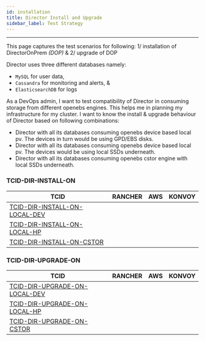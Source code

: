 ```yaml
---
id: installation
title: Director Install and Upgrade
sidebar_label: Test Strategy
---
```

------

This page captures the test scenarios for following:
1/ installation of DirectorOnPrem _(DOP)_ &
2/ upgrade of DOP

Director uses three different databases namely:
- `MySQL` for user data,
- `Cassandra` for monitoring and alerts, &
- `ElasticsearchDB` for logs

As a DevOps admin, I want to test compatibility of Director in consuming storage from different openebs engines. This helps me in planning my infrastructure for my cluster. I want to know the install & upgrade behaviour of Director based on following combinations:

- Director with all its databases consuming openebs device based local pv. The devices in turn would be using GPD/EBS disks.
- Director with all its databases consuming openebs device based local pv. The devices would be using local SSDs underneath.
- Director with all its databases consuming openebs cstor engine with local SSDs underneath.


### TCID-DIR-INSTALL-ON

| TCID                                                         | RANCHER | AWS | KONVOY|
|------------------------------------------------------------- |-------- |-----|-------|
|[TCID-DIR-INSTALL-ON-LOCAL-DEV](TCID-DIR-INSTALL-ON-LOCAL-DEV)|         |     |       |
|[TCID-DIR-INSTALL-ON-LOCAL-HP](TCID-DIR-INSTALL-ON-LOCAL-HP)  |         |     |       |
|[TCID-DIR-INSTALL-ON-CSTOR](TCID-DIR-INSTALL-ON-CSTOR)        |         |     |       |


### TCID-DIR-UPGRADE-ON

| TCID                                                         | RANCHER | AWS | KONVOY|
|------------------------------------------------------------- |-------- |-----|-------|
|[TCID-DIR-UPGRADE-ON-LOCAL-DEV](TCID-DIR-UPGRADE-ON-LOCAL-DEV)|         |     |       |
|[TCID-DIR-UPGRADE-ON-LOCAL-HP](TCID-DIR-UPGRADE-ON-LOCAL-HP)  |         |     |       |
|[TCID-DIR-UPGRADE-ON-CSTOR](TCID-DIR-UPGRADE-ON-CSTOR)        |         |     |       |
